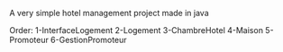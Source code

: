 A very simple hotel management project made in java

Order: 
1-InterfaceLogement
2-Logement
3-ChambreHotel
4-Maison
5-Promoteur
6-GestionPromoteur
